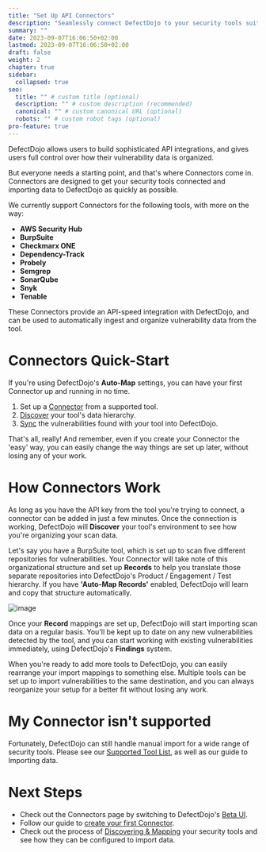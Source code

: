 ```yaml
---
title: "Set Up API Connectors"
description: "Seamlessly connect DefectDojo to your security tools suite"
summary: ""
date: 2023-09-07T16:06:50+02:00
lastmod: 2023-09-07T16:06:50+02:00
draft: false
weight: 2
chapter: true
sidebar:
  collapsed: true
seo:
  title: "" # custom title (optional)
  description: "" # custom description (recommended)
  canonical: "" # custom canonical URL (optional)
  robots: "" # custom robot tags (optional)
pro-feature: true
---
```



DefectDojo allows users to build sophisticated API integrations, and gives users full control over how their vulnerability data is organized. 



But everyone needs a starting point, and that's where Connectors come in. Connectors are designed to get your security tools connected and importing data to DefectDojo as quickly as possible.



We currently support Connectors for the following tools, with more on the way:


* **AWS Security Hub**
* **BurpSuite**
* **Checkmarx ONE**
* **Dependency\-Track**
* **Probely**
* **Semgrep**
* **SonarQube**
* **Snyk**
* **Tenable**

These Connectors provide an API\-speed integration with DefectDojo, and can be used to automatically ingest and organize vulnerability data from the tool.




# Connectors Quick\-Start


If you're using DefectDojo's **Auto\-Map** settings, you can have your first Connector up and running in no time.


1. Set up a [Connector](https://support.defectdojo.com/en/articles/9056787-add-or-edit-a-connector) from a supported tool.
2. [Discover](https://support.defectdojo.com/en/articles/9056822-discover-operations) your tool's data hierarchy.
3. [Sync](https://support.defectdojo.com/en/articles/9124820-sync-operations) the vulnerabilities found with your tool into DefectDojo.

That's all, really! And remember, even if you create your Connector the 'easy' way, you can easily change the way things are set up later, without losing any of your work.




# How Connectors Work


As long as you have the API key from the tool you're trying to connect, a connector can be added in just a few minutes. Once the connection is working, DefectDojo will **Discover** your tool's environment to see how you're organizing your scan data.



Let's say you have a BurpSuite tool, which is set up to scan five different repositories for vulnerabilities. Your Connector will take note of this organizational structure and set up **Records** to help you translate those separate repositories into DefectDojo's Product / Engagement / Test hierarchy. If you have **'Auto\-Map Records'** enabled, DefectDojo will learn and copy that structure automatically.




![image](images/_index.png)

Once your **Record** mappings are set up, DefectDojo will start importing scan data on a regular basis. You'll be kept up to date on any new vulnerabilities detected by the tool, and you can start working with existing vulnerabilities immediately, using DefectDojo's **Findings** system.



When you're ready to add more tools to DefectDojo, you can easily rearrange your import mappings to something else. Multiple tools can be set up to import vulnerabilities to the same destination, and you can always reorganize your setup for a better fit without losing any work.




# My Connector isn't supported


Fortunately, DefectDojo can still handle manual import for a wide range of security tools. Please see our [Supported Tool List](https://support.defectdojo.com/en/articles/9641650-supported-tool-list), as well as our guide to Importing data.




# **Next Steps**


* Check out the Connectors page by switching to DefectDojo's [Beta UI](https://support.defectdojo.com/en/articles/9056775-switching-to-the-beta-ui).
* Follow our guide to [create your first Connector](https://support.defectdojo.com/en/articles/9056787-add-or-edit-a-connector).
* Check out the process of [Discovering \& Mapping](https://support.defectdojo.com/en/articles/9056822-discovery-records) your security tools and see how they can be configured to import data.
